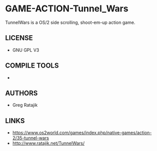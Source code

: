 # GAME-ACTION-Tunnel_Wars
TunnelWars is a OS/2 side scrolling, shoot-em-up action game.

## LICENSE
* GNU GPL V3

## COMPILE TOOLS
* 
 
## AUTHORS
* Greg Ratajik

## LINKS
* https://www.os2world.com/games/index.php/native-games/action-2/35-tunnel-wars
* http://www.ratajik.net/TunnelWars/
